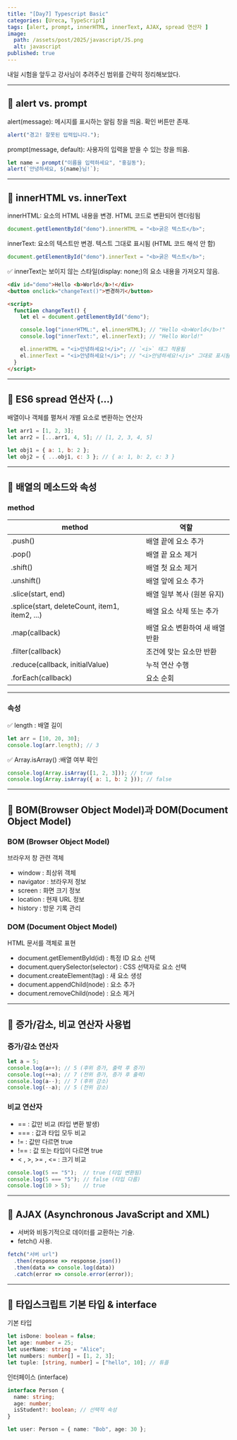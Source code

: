 ```yaml
---
title: "[Day7] Typescript Basic"
categories: [Ureca, TypeScript]
tags: [alert, prompt, innerHTML, innerText, AJAX, spread 연산자 ]
image:
  path: /assets/post/2025/javascript/JS.png
  alt: javascript
published: true
---
```


내일 시험을 앞두고 강사님이 추려주신 범위를 간략히 정리해보았다.

---

## 🔹 alert vs. prompt
alert(message): 메시지를 표시하는 알림 창을 띄움. 확인 버튼만 존재.
```js
alert("경고! 잘못된 입력입니다.");
```
prompt(message, default): 사용자의 입력을 받을 수 있는 창을 띄움.
```js
let name = prompt("이름을 입력하세요", "홍길동");
alert(`안녕하세요, ${name}님!`);
```

---

## 🔹 innerHTML vs. innerText
innerHTML: 요소의 HTML 내용을 변경. HTML 코드로 변환되어 렌더링됨
```js
document.getElementById("demo").innerHTML = "<b>굵은 텍스트</b>";
```

innerText: 요소의 텍스트만 변경. 텍스트 그대로 표시됨 (HTML 코드 해석 안 함)
```js
document.getElementById("demo").innerText = "<b>굵은 텍스트</b>";
```
✅ innerText는 보이지 않는 스타일(display: none;)의 요소 내용을 가져오지 않음.

```html
<div id="demo">Hello <b>World</b>!</div>
<button onclick="changeText()">변경하기</button>

<script>
  function changeText() {
    let el = document.getElementById("demo");

    console.log("innerHTML:", el.innerHTML); // "Hello <b>World</b>!"
    console.log("innerText:", el.innerText); // "Hello World!"

    el.innerHTML = "<i>안녕하세요!</i>"; // `<i>` 태그 적용됨
    el.innerText = "<i>안녕하세요!</i>"; // "<i>안녕하세요!</i>" 그대로 표시됨
  }
</script>
```
---

## 🔹 ES6 spread 연산자 (...)
배열이나 객체를 펼쳐서 개별 요소로 변환하는 연산자
```js
let arr1 = [1, 2, 3];
let arr2 = [...arr1, 4, 5]; // [1, 2, 3, 4, 5]

let obj1 = { a: 1, b: 2 };
let obj2 = { ...obj1, c: 3 }; // { a: 1, b: 2, c: 3 }
```

---

## 🔹 배열의 메소드와 속성
### method
|method|역할|
|---|---|
|.push() | 배열 끝에 요소 추가|
|.pop() | 배열 끝 요소 제거|
|.shift() | 배열 첫 요소 제거|
|.unshift() | 배열 앞에 요소 추가|
|.slice(start, end) | 배열 일부 복사 (원본 유지)|
|.splice(start, deleteCount, item1, item2, ...) | 배열 요소 삭제 또는 추가|
|.map(callback) | 배열 요소 변환하여 새 배열 반환|
|.filter(callback) | 조건에 맞는 요소만 반환|
|.reduce(callback, initialValue) | 누적 연산 수행|
|.forEach(callback) | 요소 순회|

---

### 속성
✅ length : 배열 길이
```js
let arr = [10, 20, 30];
console.log(arr.length); // 3
```

✅ Array.isArray() :배열 여부 확인
```js
console.log(Array.isArray([1, 2, 3])); // true
console.log(Array.isArray({ a: 1, b: 2 })); // false
```

---

## 🔹 BOM(Browser Object Model)과 DOM(Document Object Model)
### BOM (Browser Object Model)
브라우저 창 관련 객체

- window : 최상위 객체
- navigator : 브라우저 정보
- screen : 화면 크기 정보
- location : 현재 URL 정보
- history : 방문 기록 관리

### DOM (Document Object Model)
HTML 문서를 객체로 표현

- document.getElementById(id) : 특정 ID 요소 선택
- document.querySelector(selector) : CSS 선택자로 요소 선택
- document.createElement(tag) : 새 요소 생성
- document.appendChild(node) : 요소 추가
- document.removeChild(node) : 요소 제거

---

## 🔹 증가/감소, 비교 연산자 사용법
### 증가/감소 연산자
```js
let a = 5;
console.log(a++); // 5 (후위 증가, 출력 후 증가)
console.log(++a); // 7 (전위 증가, 증가 후 출력)
console.log(a--); // 7 (후위 감소)
console.log(--a); // 5 (전위 감소)
```

### 비교 연산자
- == : 값만 비교 (타입 변환 발생)
- === : 값과 타입 모두 비교
- != : 값만 다르면 true
- !== : 값 또는 타입이 다르면 true
- < , >,  >= , <= : 크기 비교

```js
console.log(5 == "5");  // true (타입 변환됨)
console.log(5 === "5"); // false (타입 다름)
console.log(10 > 5);    // true
```

---

## 🔹 AJAX (Asynchronous JavaScript and XML)
- 서버와 비동기적으로 데이터를 교환하는 기술.
- fetch() 사용.

```js
fetch("서버 url")
  .then(response => response.json())
  .then(data => console.log(data))
  .catch(error => console.error(error));
```

---

## 🔹 타입스크립트 기본 타입 & interface
기본 타입
```ts
let isDone: boolean = false;
let age: number = 25;
let userName: string = "Alice";
let numbers: number[] = [1, 2, 3];
let tuple: [string, number] = ["hello", 10]; // 튜플
```
인터페이스 (interface)

```ts
interface Person {
  name: string;
  age: number;
  isStudent?: boolean; // 선택적 속성
}

let user: Person = { name: "Bob", age: 30 };
```